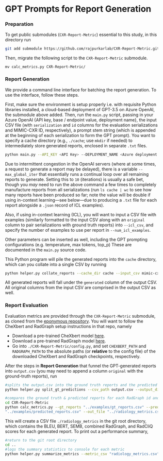 # GPT Prompts for Report Generation

### Preparation 
To get public submodules (`CXR-Report-Metric`) essential to this study, in this directory run 

```zsh
git add submodule https://github.com/rajpurkarlab/CXR-Report-Metric.git
```

Then, migrate the following script to the `CXR-Report-Metric` submodule. 

```
mv calc_metrics.py CXR-Report-Metric/
```

### Report Generation 
We provide a command line interface for batching the report generation. To use the interface, follow these steps. 

First, make sure the environment is setup properly i.e. with requisite Python libraries installed, a cloud-based deployment of GPT-3.5 on Azure OpenAI, the submodule above added. Then, run the `main.py` script, passing in your Azure OpenAI {API key, base / endpoint value, deployment name}, the input CSV file (with `serialization` and `id` columns for the evaluation serializations and MIMIC-CXR ID, respectively), a prompt stem string (which is appended at the beginning of each serialization to form the GPT prompt). You want to specify a cache directory (e.g., `./cache`; use `mkdir` if needed) to intermediately store generated reports, enclosed in separate `.txt` files. 

```zsh
python main.py --API_KEY <API Key> --DEPLOYMENT_NAME <Azure deployment name> --BASE <Azure base / endpoint> --input_csv mimic-cxr-test.csv --icl_csv mimic-cxr-icl.csv --num_icl_examples 1 --cache_dir cache --prompt_stem "Generate a chest x-ray report from the following key words:\n" --max_global_iter 10
```

Due to intermittent congestion in the OpenAI servers (where at some times, a request to generate a report may be delayed), there is a variable `--max_global_iter` that essentially runs a continual loop over all remaining reports to generate. Setting this to `10` (iterations) is usually a safe bet, though you *may* need to run the above command a few times to completely manufacture reports from all serializations (run `ls cache | wc` to see how many reports have been produced so far; note the value will be double if using in-context learning—see below—due to producing a `.txt` file for each report alongside a `.json` record of ICL examples).  

Also, if using in-context learning (ICL), you will want to input a CSV file with examples (similarly formatted to the input CSV along with an `original` column to pair serializations with ground truth reports) into `--icl_csv`, and specify the number of examples to use per report in `--num_icl_examples`. 

Other parameters can be inserted as well, including the GPT prompting configurations (e.g. temperature, max tokens, top_p) These are documented in the `main.py` source code. 

This Python program will pile the generated reports into the `cache` directory, which can you collate into a single CSV by running

```zsh
python helper.py collate_reports --cache_dir cache --input_csv mimic-cxr-test.csv --output_csv output.csv --num_icl_examples 1
```

All generated reports will fall under the `generated` column of the output CSV. All original columns from the input CSV are comprised in the output CSV as well.


### Report Evaluation

Evaluation metrics are provided through the `CXR-Report-Metric` submodule, as cloned from the <a href = https://github.com/rajpurkarlab/CXR-Report-Metric>eponymous repository</a>. You will want to follow the CheXbert and RadGraph setup instructions in that repo, namely

+ Download a pre-trained CheXbert model <a href = "https://stanfordmedicine.box.com/s/c3stck6w6dol3h36grdc97xoydzxd7w9">here</a>.
+ Download a pre-trained RadGraph model <a href = "https://physionet.org/content/radgraph/1.0.0/">here</a>.
+ Go into `./CXR-Report-Metric/config.py`, and set `CHEXBERT_PATH` and `RADGRAPH_PATH` to the absolute paths (or **relative** to the config file) of the downloaded CheXbert and RadGraph checkpoints, respectively.

After the steps in **Report Generation** that funnel the GPT-generated reports into `output.csv` (you may need to append a column `original` with the ground-truth reports), run 

```zsh
#splits the output.csv into the ground truth reports and the predicted reports (as generated by GPT)
python helper.py split_gt_predictions --csv_path output.csv --output_dir examples

#compares the ground truth & predicted reports for each RadGraph id and computes relevant metrics
cd CXR-Report-Metric
python calc_metrics.py --gt_reports "../examples/gt_reports.csv" --predicted_reports \
"../examples/predicted_reports.csv" --out_file "../radiology_metrics.csv" --use_idf False
```

This will create a CSV file `./radiology_metrics` in the git root directory, which contains the BLEU, BERT, SEMB, combined RadGraph, and RadCliQ scores for each generated report. To print out a performance summary,

```zsh
#return to the git root directory 
cd .. 
#logs the summary statistics to console for each metric
python helper.py summarize_metrics --metric_csv "radiology_metrics.csv"
```

